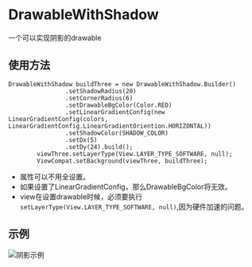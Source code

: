 # DrawableWithShadow
一个可以实现阴影的drawable

## 使用方法

```
DrawableWithShadow buildThree = new DrawableWithShadow.Builder()
                .setShadowRadius(20)
                .setCornerRadius(6)
                .setDrawableBgColor(Color.RED)
                .setLinearGradientConfig(new LinearGradientConfig(colors, LinearGradientConfig.LinearGradientOriention.HORIZONTAL))
                .setShadowColor(SHADOW_COLOR)
                .setDx(5)
                .setDy(24).build();
        viewThree.setLayerType(View.LAYER_TYPE_SOFTWARE, null);
        ViewCompat.setBackground(viewThree, buildThree);
```

 * 属性可以不用全设置。
 * 如果设置了LinearGradientConfig，那么DrawableBgColor将无效。
 * view在设置drawable时候，必须要执行`setLayerType(View.LAYER_TYPE_SOFTWARE, null)`,因为硬件加速的问题。
 
 ## 示例
 
 ![阴影示例](https://github.com/cuibg/Pictures/blob/master/TIM%E5%9B%BE%E7%89%8720190120014339.jpg)
